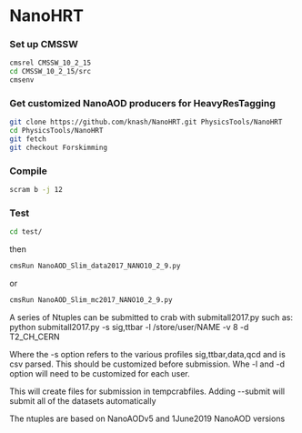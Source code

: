 # NanoHRT

### Set up CMSSW

```bash
cmsrel CMSSW_10_2_15
cd CMSSW_10_2_15/src
cmsenv
```

### Get customized NanoAOD producers for HeavyResTagging

```bash
git clone https://github.com/knash/NanoHRT.git PhysicsTools/NanoHRT
cd PhysicsTools/NanoHRT
git fetch
git checkout Forskimming
```

### Compile

```bash
scram b -j 12
```

### Test

```bash
cd test/
```
then
```bash
cmsRun NanoAOD_Slim_data2017_NANO10_2_9.py
```
or 
```bash
cmsRun NanoAOD_Slim_mc2017_NANO10_2_9.py
```

A series of Ntuples can be submitted to crab with submitall2017.py
such as:
python submitall2017.py -s sig,ttbar -l /store/user/NAME -v 8 -d T2_CH_CERN

Where the -s option refers to the various profiles sig,ttbar,data,qcd and is csv parsed.  This should be customized before submission.
Whe -l and -d option will need to be customized for each user.

This will create files for submission in tempcrabfiles.
Adding --submit will submit all of the datasets automatically

The ntuples are based on NanoAODv5 and 1June2019 NanoAOD versions

